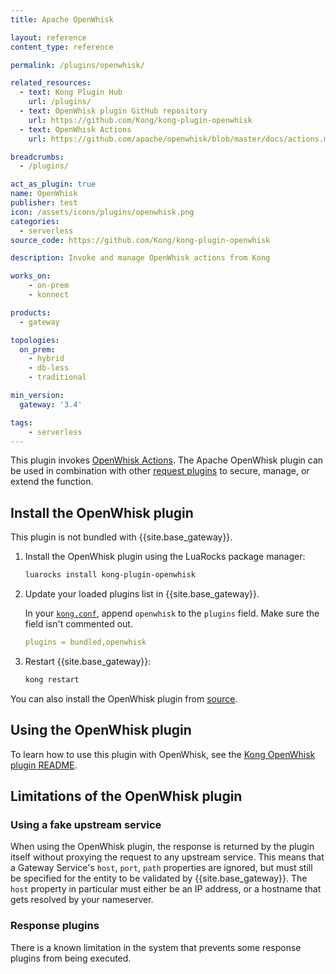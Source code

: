 ```yaml
---
title: Apache OpenWhisk

layout: reference
content_type: reference

permalink: /plugins/openwhisk/

related_resources:
  - text: Kong Plugin Hub
    url: /plugins/
  - text: OpenWhisk plugin GitHub repository
    url: https://github.com/Kong/kong-plugin-openwhisk
  - text: OpenWhisk Actions
    url: https://github.com/apache/openwhisk/blob/master/docs/actions.md

breadcrumbs:
  - /plugins/

act_as_plugin: true
name: OpenWhisk
publisher: test
icon: /assets/icons/plugins/openwhisk.png
categories:
  - serverless
source_code: https://github.com/Kong/kong-plugin-openwhisk

description: Invoke and manage OpenWhisk actions from Kong

works_on:
    - on-prem
    - konnect

products:
  - gateway

topologies:
  on_prem:
    - hybrid
    - db-less
    - traditional

min_version:
  gateway: '3.4'

tags:
    - serverless
---
```


This plugin invokes [OpenWhisk Actions](https://github.com/apache/openwhisk/blob/master/docs/actions.md).
The Apache OpenWhisk plugin can be used in combination with other [request plugins](/plugins/?terms=request) to secure, manage, or extend the function.

## Install the OpenWhisk plugin

This plugin is not bundled with {{site.base_gateway}}.

1. Install the OpenWhisk plugin using the LuaRocks package manager:

   ```sh
   luarocks install kong-plugin-openwhisk
   ```

2. Update your loaded plugins list in {{site.base_gateway}}.

   In your [`kong.conf`](/gateway/configuration/), append `openwhisk` to the `plugins` field. Make sure the field isn't commented out.

   ```yaml
   plugins = bundled,openwhisk
   ```

3. Restart {{site.base_gateway}}:

   ```sh
   kong restart
   ```

You can also install the OpenWhisk plugin from [source](https://github.com/Kong/kong-plugin-openwhisk).

## Using the OpenWhisk plugin

To learn how to use this plugin with OpenWhisk, see the [Kong OpenWhisk plugin README](https://github.com/Kong/kong-plugin-openwhisk).

## Limitations of the OpenWhisk plugin

### Using a fake upstream service

When using the OpenWhisk plugin, the response is returned by the plugin itself without proxying the request to any upstream service. This means that a Gateway Service's `host`, `port`, `path` properties are ignored, but must still be specified for the entity to be validated by {{site.base_gateway}}. 
The `host` property in particular must either be an IP address, or a hostname that gets resolved by your nameserver.

### Response plugins

There is a known limitation in the system that prevents some response plugins from being executed.

